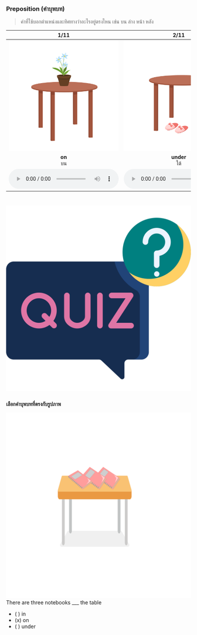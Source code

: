 
### Preposition (คำบุพบท)
> คำที่ใช้บอกตำแหน่งและทิศทางว่าอะไรอยู่ตรงไหน เช่น บน ล่าง หน้า หลัง 

<div class="carrousel">


|1/11|2/11|3/11|4/11|5/11|6/11|7/11|8/11|9/11|10/11|11/11|
| :----: | :----: | :----: | :----: | :----: | :----: | :----: | :----: | :----: | :----: | :----: |
|![](/media/img/preposition__on.svg)|![](/media/img/preposition__under.svg)|![](/media/img/preposition__in&#x20;front&#x20;of.svg)|![](/media/img/preposition__behind.svg)|![](/media/img/preposition__above.svg)|![](/media/img/preposition__below.svg)|![](/media/img/preposition__between.svg)|![](/media/img/preposition__bottom.svg)|![](/media/img/preposition__beside.svg)|![](/media/img/preposition__inside.svg)|![](/media/img/preposition__outside.svg)|
|**on**<br>บน|**under**<br>ใต้|**in front of**<br>ข้างหน้า|**behind**<br>ข้างหลัง|**above**<br>ข้างบน/เหนือ|**below**<br>ข้างล่าง|**between**<br>ระหว่าง|**bottom**<br> ล่าง|**beside**<br>ข้างๆ|**inside**<br>ข้างใน|**outside**<br>ด้านนอก|
|![](/media/audio/on.mp3)|![](/media/audio/under.mp3)|![](/media/audio/in&#x20;front&#x20;of.mp3)|![](/media/audio/behind.mp3)|![](/media/audio/above.mp3)|![](/media/audio/below.mp3)|![](/media/audio/between.mp3)|![](/media/audio/bottom.mp3)|![](/media/audio/beside.mp3)|![](/media/audio/inside.mp3)|![](/media/audio/outside.mp3)|

</div>

# ![icon](/media/icons/quiz.svg) 

**เลือกคำบุพบทที่ตรงกับรูปภาพ**

![exo](/media/img/definite%20pronoun__those%20are%20notebooks_ex2.svg) 
There are three notebooks ___ the table
 - ( ) in
 - (x) on
 - ( ) under